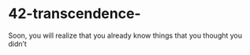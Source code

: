 # 42-transcendence-
Soon, you will realize that you already know things that you thought you didn’t
